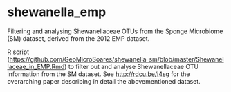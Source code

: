 # shewanella_emp
Filtering and analysing Shewanellaceae OTUs from the Sponge Microbiome (SM) dataset, derived from the 2012 EMP dataset.

R script (https://github.com/GeoMicroSoares/shewanella_sm/blob/master/Shewanellaceae_in_EMP.Rmd) to filter out and analyse Shewanellaceae OTU information from the SM dataset.
See http://rdcu.be/i4sg for the overarching paper describing in detail the abovementioned dataset.
